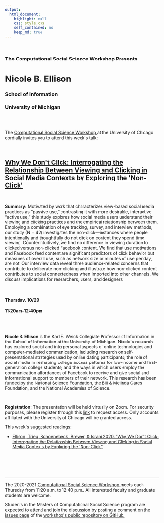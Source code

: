 ```yaml
---
output:
  html_document:
    highlight: null
    css: style.css
    self_contained: no
    keep_md: true
---
```






<br>

<h3 class=pfblock-header> The Computational Social Science Workshop Presents </h3>

<h1 class=pfblock-header3> Nicole B. Ellison</h1>
<h3 class=pfblock-header3> School of Information </h3>
<h3 class=pfblock-header3> University of Michigan </h3>

<br><br>



<p class=pfblock-header3>The <a href="https://macss.uchicago.edu/content/computation-workshop"> Computational Social Science Workshop </a> at the University of Chicago cordially invites you to attend this week's talk:</p>



<br>

<div class=pfblock-header3>
<h2 class=pfblock-header>
  <a href=https://github.com/uchicago-computation-workshop/Fall2020/tree/master/10-29_Ellison> Why We Don't Click: Interrogating the Relationship Between Viewing and Clicking in Social Media Contexts by Exploring the 'Non-Click' </a>
</h2>

<br>
</div>



<p class=footertext2>

**Summary:** Motivated by work that characterizes view-based social media practices as “passive use,” contrasting it with more desirable, interactive “active use,” this study explores how social media users understand their viewing and clicking practices and the empirical relationship between them. Employing a combination of eye tracking, survey, and interview methods, our study (N = 42) investigates the non-click—instances where people intentionally and thoughtfully do not click on content they spend time viewing. Counterintuitively, we find no difference in viewing duration to clicked versus non-clicked Facebook content. We find that use motivations and Facebook feed content are significant predictors of click behavior but measures of overall use, such as network size or minutes of use per day, are not. Our interview data reveal three audience-related concerns that contribute to deliberate non-clicking and illustrate how non-clicked content contributes to social connectedness when imported into other channels. We discuss implications for researchers, users, and designers.

</p>

<br>

<h4 class=pfblock-header3> Thursday, 10/29 </h4>
<h4 class=pfblock-header3> 11:20am-12:40pm </h4>

<br><br>

<p class=footertext2>

**Nicole B. Ellison** is the Karl E. Weick Collegiate Professor of Information in the School of Information at the University of Michigan.  Nicole's research has explored social and interpersonal aspects of online technologies and computer-mediated communication, including research on self-presentational strategies used by online dating participants; the role of social media in reshaping college access patterns for low-income and first-generation college students; and the ways in which users employ the communication affordances of Facebook to receive and give social and informational support to members of their network. This research has been funded by the National Science Foundation, the Bill & Melinda Gates Foundation, and the National Academies of Science. 
</p>

<br>

<p class=footertext2>

**Registration**: The presentation will be held virtually on Zoom. For security purposes, please register through this [link](https://uchicago.zoom.us/meeting/register/tJAkfuyhpzsuGtRDQfQs868j_o2tO2vBOKuk) to request access. Only accounts affiliated with the University of Chicago will be granted access.
</p>

This week's suggested readings:

- [Ellison, Trieu, Schoenebeck, Brewer, & Israni 2020. 'Why We Don't Click: Interrogating the Relationship Between Viewing and Clicking in Social Media Contexts by Exploring the 'Non-Click''](https://github.com/uchicago-computation-workshop/Fall2020/blob/master/10-29_Ellison/ellison_2020.pdf)


<br>

<br><br>

---

<p class=footertext> The 2020-2021 <a href="https://macss.uchicago.edu/content/computation-workshop"> Computational Social Science Workshop </a> meets each Thursday from 11:20 a.m. to 12:40 p.m.. All interested faculty and graduate students are welcome.</p>



<p class=footertext>Students in the Masters of Computational Social Science program are expected to attend and join the discussion by posting a comment on the <a href=https://github.com/uchicago-computation-workshop/Fall2020/issues/6>issues page</a> of the <a href=https://github.com/uchicago-computation-workshop/Fall2020/tree/master/10-29_Ellison>workshop's public repository on GitHub.</a></p>

